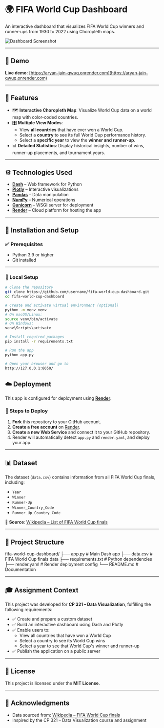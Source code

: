 # 🌍 FIFA World Cup Dashboard

An interactive dashboard that visualizes FIFA World Cup winners and runner-ups from 1930 to 2022 using Choropleth maps.

![Dashboard Screenshot](screenshot.png) <!-- Replace with actual screenshot if available -->

---

## 🔗 Demo

**Live demo:** [https://aryan-jain-qwuq.onrender.com](https://aryan-jain-qwuq.onrender.com)

---

## 🎯 Features

- 🗺️ **Interactive Choropleth Map**: Visualize World Cup data on a world map with color-coded countries.
- 🎛️ **Multiple View Modes**:
  - View **all countries** that have ever won a World Cup.
  - Select a **country** to see its full World Cup performance history.
  - Select a **specific year** to view the **winner and runner-up**.
- 📊 **Detailed Statistics**: Display historical insights, number of wins, runner-up placements, and tournament years.

---

## ⚙️ Technologies Used

- **[Dash](https://dash.plotly.com/)** – Web framework for Python
- **[Plotly](https://plotly.com/python/)** – Interactive visualizations
- **[Pandas](https://pandas.pydata.org/)** – Data manipulation
- **[NumPy](https://numpy.org/)** – Numerical operations
- **[Gunicorn](https://gunicorn.org/)** – WSGI server for deployment
- **[Render](https://render.com/)** – Cloud platform for hosting the app

---

## 🚀 Installation and Setup

### ✅ Prerequisites

- Python 3.9 or higher
- Git installed

---

### 🔧 Local Setup

```bash
# Clone the repository
git clone https://github.com/username/fifa-world-cup-dashboard.git
cd fifa-world-cup-dashboard

# Create and activate virtual environment (optional)
python -m venv venv
# On macOS/Linux:
source venv/bin/activate
# On Windows:
venv\Scripts\activate

# Install required packages
pip install -r requirements.txt

# Run the app
python app.py

# Open your browser and go to
http://127.0.0.1:8050/
```
## ☁️ Deployment

This app is configured for deployment using **[Render](https://render.com/)**.

### 🚀 Steps to Deploy

1. **Fork** this repository to your GitHub account.
2. **Create a free account** on [Render](https://render.com/).
3. **Create a new Web Service** and connect it to your GitHub repository.
4. Render will automatically detect `app.py` and `render.yaml`, and deploy your app.

---

## 📊 Dataset

The dataset (`data.csv`) contains information from all FIFA World Cup finals, including:

- `Year`
- `Winner`
- `Runner-Up`
- `Winner_Country_Code`
- `Runner_Up_Country_Code`

📌 **Source**: [Wikipedia – List of FIFA World Cup finals](https://en.wikipedia.org/wiki/List_of_FIFA_World_Cup_finals)

---

## 🧭 Project Structure
fifa-world-cup-dashboard/
├── app.py                  # Main Dash app
├── data.csv                # FIFA World Cup finals data
├── requirements.txt        # Python dependencies
├── render.yaml             # Render deployment config
└── README.md               # Documentation


---

## 🎓 Assignment Context

This project was developed for **CP 321 – Data Visualization**, fulfilling the following requirements:

- ✅ Create and prepare a custom dataset
- ✅ Build an interactive dashboard using Dash and Plotly
- ✅ Enable users to:
  - View all countries that have won a World Cup
  - Select a country to see its World Cup wins
  - Select a year to see that World Cup's winner and runner-up
- ✅ Publish the application on a public server

---

## 📄 License

This project is licensed under the **MIT License**.

---

## 🙏 Acknowledgments

- Data sourced from: [Wikipedia – FIFA World Cup finals](https://en.wikipedia.org/wiki/List_of_FIFA_World_Cup_finals)
- Inspired by the CP 321 – Data Visualization course and assignment


